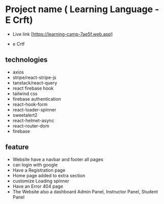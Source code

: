 # Project name ( Learning Language - E Crft)
- Live link [https://learning-camp-7ae5f.web.app]

- e Crtf

## technologies 
- axios
- stripe/react-stripe-js
- tanstack/react-query
- react firebase hook
- tailwind css
- firebase authentication
- react-hook-form
- react-loader-spinner
- sweetalert2
- react-helmet-async
- react-router-dom
- firebase



##  feature

- Website have a navbar and footer all pages
- can login with  google
- Have a Registration page
- Home page added to extra section 
- customize Loading spinner
- Have an Error 404 page 
- The Website also a dashboard Admin Panel, Instructor Panel, Student Panel